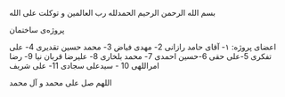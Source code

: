 بسم الله الرحمن الرحیم
الحمدلله رب العالمین
و توکلت علی الله

پروژه‌ی ساختمان

اعضای پروژه:
۱- آقای حامد رازانی
2- مهدی فیاض
3- محمد حسین تقدیری
4- علی تفکری
5-علی حقی
6-حسین احمدی
7- محمد بلخاری
8- علیرضا قربان نیا 
9- رضا امراللهی
10 - سیدعلی سجادی
11- علی شریف

اللهم صل علی محمد و آل محمد